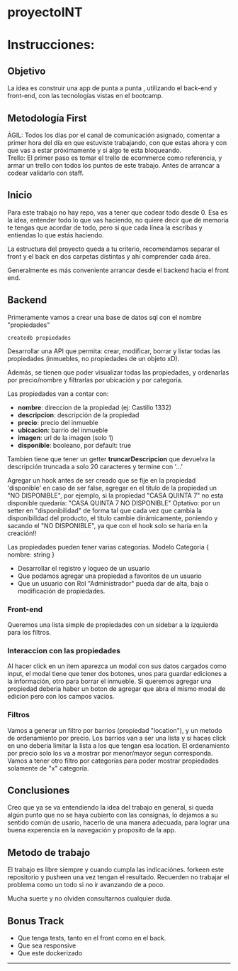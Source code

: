 # proyectoINT

# Instrucciones:

## Objetivo

La idea es construir una app de punta a punta , utilizando el back-end y front-end, con las tecnologías vistas en el bootcamp.

## Metodología First

ÁGIL: Todos los días por el canal de comunicación asignado, comentar a primer hora del día en que estuviste trabajando, con que estas ahora y con que vas a estar próximamente y si algo te esta bloqueando.  
Trello: El primer paso es tomar el trello de ecommerce como referencia, y armar un trello con todos los puntos de este trabajo. Antes de arrancar a codear validarlo con staff.

## Inicio

Para este trabajo no hay repo, vas a tener que codear todo desde 0. Esa es la idea, entender todo lo que vas haciendo, no quiere decir que de memoria te tengas que acordar de todo, pero si que cada línea la escribas y entiendas lo que estás haciendo.

La estructura del proyecto queda a tu criterio, recomendamos separar el front y el back en dos carpetas distintas y ahí comprender cada área.

Generalmente es más conveniente arrancar desde el backend hacia el front end.

## Backend

Primeramente vamos a crear una base de datos sql con el nombre "propiedades"

```
createdb propiedades
```

Desarrollar una API que permita: crear, modificar, borrar y listar todas las propiedades (inmuebles, no propiedades de un objeto xD).

Además, se tienen que poder visualizar todas las propiedades, y ordenarlas por precio/nombre y filtrarlas por ubicación y por categoría.

Las propiedades van a contar con:

- **nombre**: direccion de la propiedad (ej: Castillo 1332)
- **descripcion**: descripción de la propiedad
- **precio**: precio del inmueble
- **ubicacion**: barrio del inmueble
- **imagen**: url de la imagen (solo 1)
- **disponible**: booleano, por default: true

Tambien tiene que tener un getter **truncarDescripcion** que devuelva la descripción truncada a solo 20 caracteres y termine con '…'

Agregar un hook antes de ser creado que se fije en la propiedad 'disponible' en caso de ser false, agregar en el titulo de la propiedad un "NO DISPONIBLE", por ejemplo, si la propiedad "CASA QUINTA 7" no esta disponible quedaría: "CASA QUINTA 7 NO DISPONIBLE"
Optativo: por un setter en "disponibilidad" de forma tal que cada vez que cambia la disponibilidad del producto, el titulo cambie dinámicamente, poniendo y sacando el "NO DISPONIBLE", ya que con el hook solo se haría en la creación!!

Las propiedades pueden tener varias categorías.
Modelo Categoria {
nombre: string
}

- Desarrollar el registro y logueo de un usuario
- Que podamos agregar una propiedad a favoritos de un usuario
- Que un usuario con Rol "Administrador" pueda dar de alta, baja o modificación de propiedades.

### Front-end

Queremos una lista simple de propiedades con un sidebar a la izquierda para los filtros.

### Interaccion con las propiedades

Al hacer click en un item aparezca un modal con sus datos cargados como input, el modal tiene que tener dos botones, unos para guardar ediciones a la información, otro para borrar el inmueble.
Si queremos agregar una propiedad deberia haber un boton de agregar que abra el mismo modal de edicion pero con los campos vacios.

### Filtros

Vamos a generar un filtro por barrios (propiedad "location"), y un metodo de ordenamiento por precio.
Los barrios van a ser una lista y si haces click en uno deberia limitar la lista a los que tengan esa location.
El ordenamiento por precio solo los va a mostrar por menor/mayor segun corresponda.
Vamos a tener otro filtro por categorías para poder mostrar propiedades solamente de "x" categoría.

## Conclusiones

Creo que ya se va entendiendo la idea del trabajo en general, si queda algún punto que no se haya cubierto con las consignas, lo dejamos a su sentido común de usario, hacerlo de una manera adecuada, para lograr una buena experencia en la navegación y proposito de la app.

## Metodo de trabajo

El trabajo es libre siempre y cuando cumpla las indicaciónes. forkeen este repositorio y pusheen una vez tengan el resultado.
Recuerden no trabajar el problema como un todo si no ir avanzando de a poco.

Mucha suerte y no olviden consultarnos cualquier duda.

## Bonus Track

- Que tenga tests, tanto en el front como en el back.
- Que sea responsive
- Que este dockerizado

---
